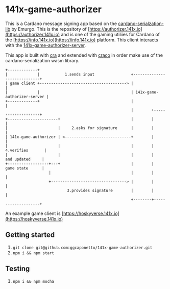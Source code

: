 # 141x-game-authorizer
This is a Cardano message signing app based on the [cardano-serialzation-lib](https://github.com/Emurgo/cardano-serialization-lib)
by Emurgo. This is the repository of [https://authorizer.141x.io](https://authorizer.141x.io) and is one of the gaming
utiliies for Cardano of the [https://info.141x.io](https://info.141x.io) platform. This client interacts with
 the [141x-game-authorizer-server](https://github.com/ggcaponetto/141x-game-authorizer-server).

This app is built with [cra](https://reactjs.org/docs/create-a-new-react-app.html) and extended with [craco](https://github.com/gsoft-inc/craco)
in order make use of the cardano-serialization wasm library.

````text
+-------------+
|             |           1.sends input                +-----------------------------+
| game client +--------------------------------------> |                             |
|             |                                        | 141x-game-authorizer-server |
+-------------+                                        |                             |
                                                       |        +--------------------+
+----------------------+                               |        |                    |
|                      |     2.asks for signature      |        |                    |
| 141x-game-authorizer | <-----------------------------+        |                    |
|                      |                               |        |   4.verifies       |
|                      |                               |        |    and updated     |
+------------------+---+                               |        |    game state      |
                   |                                   |        |                    |
                   +---------------------------------> |        |                    |
                           3.provides signature        |        |                    |
                                                       +--------+--------------------+
````
An example game client is [https://hoskyverse.141x.io](https://hoskyverse.141x.io)
## Getting started
1. ``git clone git@github.com:ggcaponetto/141x-game-authorizer.git``
1. ``npm i && npm start``
## Testing
1. ``npm i && npm mocha``
